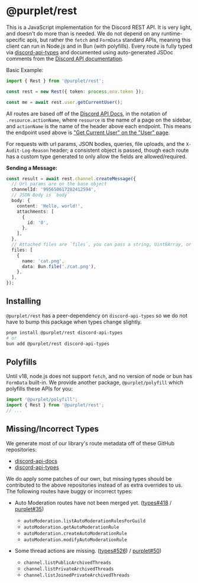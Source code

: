 # @purplet/rest

This is a JavaScript implementation for the Discord REST API. It is very light, and doesn't do more than is needed. We do not depend on any runtime-specific apis, but rather the `fetch` and `FormData` standard APIs, meaning this client can run in Node.js and in Bun (with polyfills). Every route is fully typed via [discord-api-types](https://github.com/discordjs/discord-api-types) and documented using auto-generated JSDoc comments from the [Discord API documentation](https://discordapp.com/developers/docs/resources).

Basic Example:

```ts
import { Rest } from '@purplet/rest';

const rest = new Rest({ token: process.env.token });

const me = await rest.user.getCurrentUser();
```

All routes are based off of the [Discord API Docs](https://discordapp.com/developers/docs/resources/), in the notation of `.resource.actionName`, where `resource` is the name of a page on the sidebar, and `actionName` is the name of the header above each endpoint. This means the endpoint used above is ["Get Current User" on the "User" page](https://discordapp.com/developers/docs/resources/user#get-current-user).

For requests with url params, JSON bodies, queries, file uploads, and the `X-Audit-Log-Reason` header; a consistent object is passed, though each route has a custom type generated to only allow the fields are allowed/required.

**Sending a Message:**

```ts
const result = await rest.channel.createMessage({
  // Url params are on the base object
  channelId: '995650617282412594',
  // JSON Body is `body`
  body: {
    content: 'Hello, world!',
    attachments: [
      {
        id: '0',
      },
    ],
  },
  // Attached files are `files`, you can pass a string, Uint8Array, or even `Bun.file(...)`
  files: [
    {
      name: 'cat.png',
      data: Bun.file('./cat.png'),
    },
  ],
});
```

## Installing

`@purplet/rest` has a peer-dependency on `discord-api-types` so we do not have to bump this package when types change slightly.

```sh
pnpm install @purplet/rest discord-api-types
# or
bun add @purplet/rest discord-api-types
```

## Polyfills

Until v18, node.js does not support `fetch`, and no version of node or bun has `FormData` built-in. We provide another package, `@purplet/polyfill` which polyfills these APIs for you:

```ts
import '@purplet/polyfill';
import { Rest } from '@purplet/rest';
// ...
```

## Missing/Incorrect Types

We generate most of our library's route metadata off of these GitHub repositories:

- [discord-api-docs](https://github.com/discord/discord-api-docs)
- [discord-api-types](https://github.com/discordjs/discord-api-types)

We do apply some patches of our own, but missing types should be contributed to the above repositories instead of as extra overrides to us. The following routes have buggy or incorrect types:

- Auto Moderation routes have not been merged yet. ([types#418](https://github.com/discordjs/discord-api-types/pull/418) / [purplet#35](https://github.com/CRBT-Team/Purplet/issues/35))

  - `autoModeration.listAutoModerationRulesForGuild`
  - `autoModeration.getAutoModerationRule`
  - `autoModeration.createAutoModerationRule`
  - `autoModeration.modifyAutoModerationRule`

- Some thread actions are missing. ([types#526](https://github.com/discordjs/discord-api-types/issues/526)) / [purplet#50](https://github.com/CRBT-Team/Purplet/issues/50))

  - `channel.listPublicArchivedThreads`
  - `channel.listPrivateArchivedThreads`
  - `channel.listJoinedPrivateArchivedThreads`
